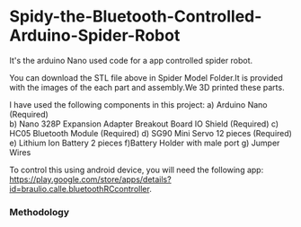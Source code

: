 # Spidy-the-Bluetooth-Controlled-Arduino-Spider-Robot

It's the arduino Nano used code for a app controlled spider robot.

You can download the STL file above in Spider Model Folder.It is provided with the images of the each part and assembly.We 3D printed these parts.

I have used the following components in this project:
a) Arduino Nano (Required)  <br/>
b) Nano 328P Expansion Adapter Breakout Board IO Shield (Required) 
c) HC05 Bluetooth Module (Required) 
d) SG90 Mini Servo 12 pieces (Required)
e) Lithium Ion Battery 2 pieces
f)Battery Holder with male port
g) Jumper Wires

To control this using android device, you will need the following app: https://play.google.com/store/apps/details?id=braulio.calle.bluetoothRCcontroller.

### Methodology

